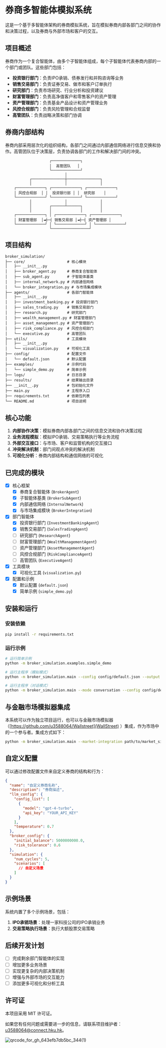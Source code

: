 # 券商多智能体模拟系统

这是一个基于多智能体架构的券商模拟系统，旨在模拟券商内部各部门之间的协作和决策过程，以及券商与外部市场和客户的交互。

## 项目概述

券商作为一个复合智能体，由多个子智能体组成，每个子智能体代表券商内部的一个部门或团队。这些部门包括：

- **投资银行部门**：负责IPO承销、债券发行和并购咨询等业务
- **销售交易部门**：负责证券交易、做市和客户订单执行
- **研究部门**：负责市场研究、行业分析和投资建议
- **财富管理部门**：负责高净值客户和零售客户的资产管理
- **资产管理部门**：负责基金产品设计和资产管理业务
- **风控合规部门**：负责风险管理和合规监督
- **高管团队**：负责战略决策和部门协调

## 券商内部结构

券商内部采用层次化的组织结构，各部门之间通过内部通信网络进行信息交换和协作。高管团队位于决策层，负责协调各部门的工作和解决部门间的冲突。

```
                    ┌─────────────┐
                    │  高管团队   │
                    └─────────────┘
                           │
           ┌───────────────┼───────────────┐
           │               │               │
    ┌─────────────┐ ┌─────────────┐ ┌─────────────┐
    │ 风控合规部  │ │  投资银行部 │ │  研究部    │
    └─────────────┘ └─────────────┘ └─────────────┘
           │               │               │
           │        ┌──────┴──────┐        │
           │        │             │        │
    ┌─────────────┐ │ ┌─────────────┐ ┌─────────────┐
    │ 财富管理部  │◄┼─┤ 销售交易部 │◄┼─┤ 资产管理部 │
    └─────────────┘ │ └─────────────┘ │ └─────────────┘
                    └─────────────────┘
```

## 项目结构

```
broker_simulation/
├── core/                   # 核心模块
│   ├── __init__.py
│   ├── broker_agent.py     # 券商复合智能体
│   ├── sub_agent.py        # 子智能体基类
│   ├── internal_network.py # 内部通信网络
│   └── broker_integration.py # 与市场集成模块
├── agents/                 # 各部门智能体
│   ├── __init__.py
│   ├── investment_banking.py # 投资银行部门
│   ├── sales_trading.py    # 销售交易部门
│   ├── research.py         # 研究部门
│   ├── wealth_management.py # 财富管理部门
│   ├── asset_management.py # 资产管理部门
│   ├── risk_compliance.py  # 风控合规部门
│   └── executive.py        # 高管团队
├── utils/                  # 工具模块
│   ├── __init__.py
│   └── visualization.py    # 可视化工具
├── config/                 # 配置文件
│   └── default.json        # 默认配置
├── examples/               # 示例代码
│   └── simple_demo.py      # 简单示例
├── logs/                   # 日志目录
├── results/                # 结果输出目录
├── __init__.py             # 包初始化文件
├── main.py                 # 主程序入口
├── requirements.txt        # 依赖包列表
└── README.md               # 项目说明
```

## 核心功能

1. **内部协作决策**：模拟券商内部各部门之间的信息交流和协作决策过程
2. **业务流程模拟**：模拟IPO承销、交易策略执行等业务流程
3. **外部交互接口**：与市场、客户和监管机构的交互接口
4. **冲突解决机制**：部门间观点冲突的解决机制
5. **可视化分析**：券商内部结构和通信网络的可视化

## 已完成的模块

- [x] 核心框架
  - [x] 券商复合智能体 (`BrokerAgent`)
  - [x] 子智能体基类 (`BrokerSubAgent`)
  - [x] 内部通信网络 (`InternalNetwork`)
  - [x] 与市场集成模块 (`BrokerIntegration`)

- [x] 部门智能体
  - [x] 投资银行部门 (`InvestmentBankingAgent`)
  - [x] 销售交易部门 (`SalesTradingAgent`)
  - [ ] 研究部门 (`ResearchAgent`)
  - [ ] 财富管理部门 (`WealthManagementAgent`)
  - [ ] 资产管理部门 (`AssetManagementAgent`)
  - [ ] 风控合规部门 (`RiskComplianceAgent`)
  - [ ] 高管团队 (`ExecutiveAgent`)

- [x] 工具模块
  - [x] 可视化工具 (`visualization.py`)

- [x] 配置和示例
  - [x] 默认配置 (`default.json`)
  - [x] 简单示例 (`simple_demo.py`)

## 安装和运行

### 安装依赖

```bash
pip install -r requirements.txt
```

### 运行示例

```bash
# 运行简单示例
python -m broker_simulation.examples.simple_demo

# 运行主程序（模拟模式）
python -m broker_simulation.main --config config/default.json --output results/simulation_result.json

# 运行主程序（对话模式）
python -m broker_simulation.main --mode conversation --config config/default.json --output results/conversation_result.json
```

## 与金融市场模拟器集成

本系统可以作为独立项目运行，也可以与金融市场模拟器（[https://github.com/u3588064/Wallstreet](WallStreet) ）集成，作为市场中的一个参与者。集成方式如下：

```bash
python -m broker_simulation.main --market-integration path/to/market_simulation.py --config config/default.json
```

## 自定义配置

可以通过修改配置文件来自定义券商的结构和行为：

```json
{
  "name": "自定义券商名称",
  "description": "券商描述",
  "llm_config": {
    "config_list": [
      {
        "model": "gpt-4-turbo",
        "api_key": "YOUR_API_KEY"
      }
    ],
    "temperature": 0.7
  },
  "broker_config": {
    "initial_balance": 5000000000.0,
    "risk_tolerance": 0.6
  },
  "simulation": {
    "num_cycles": 5,
    "scenarios": [
      // 自定义场景
    ]
  }
}
```

## 示例场景

系统内置了多个示例场景，包括：

1. **IPO承销场景**：处理一家科技公司的IPO承销业务
2. **交易策略执行场景**：执行大额股票交易策略

## 后续开发计划

- [ ] 完成剩余部门智能体的实现
- [ ] 增加更多业务场景
- [ ] 实现更复杂的内部决策机制
- [ ] 增强与外部市场的交互能力
- [ ] 添加更多可视化和分析工具

## 许可证

本项目采用 MIT 许可证。 

如果您有任何问题或需要进一步的信息，请联系项目维护者：[u3588064@connect.hku.hk](mailto:u3588064@connect.hku.hk)。

![qrcode_for_gh_643efb7db5bc_344(1)](https://github.com/u3588064/LLMemory/assets/53069671/8bb26c0f-4cab-438b-9f8c-16b1c26b3587)
